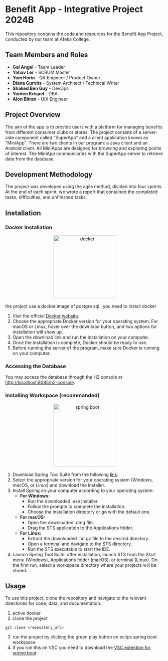 # Benefit App - Integrative Project 2024B

This repository contains the code and resources for the Benefit App Project, conducted by our team at Afeka College.

## Team Members and Roles
- **Gal Angel** - Team Leader
- **Yahav Ler** - SCRUM Master
- **Yam Horin** - QA Engineer / Product Owner
- **Diana Gurvits** - System Architect / Technical Writer
- **Shaked Ben Guy** - DevOps
- **Yarden Krispel** - DBA
- **Alon Bitran** - UIX Engineer

## Project Overview
The aim of the app is to provide users with a platform for managing benefits from different consumer clubs or stores. The project consists of a server-side component called "SuperApp" and a client application known as "MiniApp". There are two clients in our program: a Java client and an Android client. All MiniApps are designed for browsing and exploring points of interest. The MiniApp communicates with the SuperApp server to retrieve data from the database.

## Development Methodology
The project was developed using the agile method, divided into four sprints. At the end of each sprint, we wrote a report that contained the completed tasks, difficulties, and unfinished tasks.

## Installation

### Docker Installation

</p>
<div align="center">
 <img alt="docker" height="200px" src="https://pbs.twimg.com/card_img/1813758439010742272/v9FtXldC?format=jpg&name=4096x4096">
</div>

the project use a docker image of postgre sql , you need to install docker
1. Visit the official [Docker website](https://www.docker.com/).
2. Choose the appropriate Docker version for your operating system. For macOS or Linux, hover over the download button, and two options for installation will show up.
3. Open the download link and run the installation on your computer.
4. Once the installation is complete, Docker should be ready to use.
5. Before running the server of the program, make sure Docker is running on your computer.

### Accessing the Database

You may access the database through the H2 console at [http://localhost:8085/h2-console](http://localhost:8085/h2-console).

### Installing Workspace (recommanded)
</p>
<div align="center">
 <img alt="spring boot" height="200px" src="https://cdn.hashnode.com/res/hashnode/image/upload/v1636832404785/mTXlsmro-.png?w=1600&h=840&fit=crop&crop=entropy&auto=compress,format&format=webp">
</div>

1. Download Spring Tool Suite from the following [link](https://spring.io/tools/).
2. Select the appropriate version for your operating system (Windows, macOS, or Linux) and download the installer.
3. Install Spring on your computer according to your operating system:
   - **For Windows:**
     - Run the downloaded .exe installer.
     - Follow the prompts to complete the installation.
     - Choose the installation directory or go with the default one.
   - **For macOS:**
     - Open the downloaded .dmg file.
     - Drag the STS application to the Applications folder.
   - **For Linux:**
     - Extract the downloaded .tar.gz file to the desired directory.
     - Open a terminal and navigate to the STS directory.
     - Run the STS executable to start the IDE.
4. Launch Spring Tool Suite: after installation, launch STS from the Start menu (Windows), Applications folder (macOS), or terminal (Linux). On the first run, select a workspace directory where your projects will be stored.

## Usage

To use this project, clone the repository and navigate to the relevant directories for code, data, and documentation.
1. active docker
2. clone the project
```console
git clone <repository_url>
```
3. run the project by clicking the green play button on eclips spring boot workspace
4. if you run this on VSC you need to download the <a href="https://code.visualstudio.com/docs/java/java-spring-boot">VSC extention for spring boot </a>

